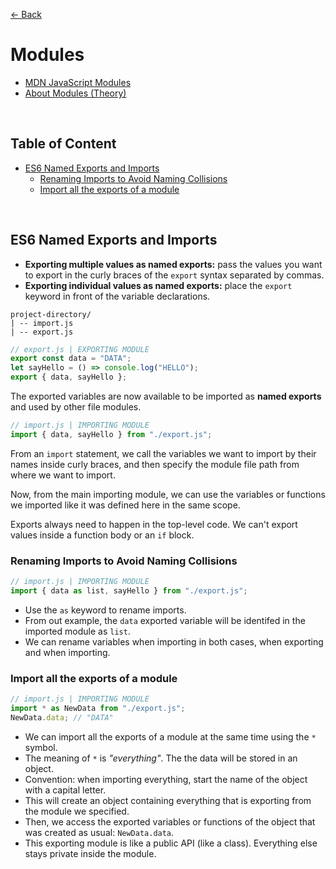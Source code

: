 [&larr; Back](./README.md)

# Modules

- [MDN JavaScript Modules](https://developer.mozilla.org/en-US/docs/Web/JavaScript/Guide/Modules)
- [About Modules (Theory)](./modules-theory.md)

<br>

## Table of Content

- [ES6 Named Exports and Imports](#es6-named-exports-and-imports)
  - [Renaming Imports to Avoid Naming Collisions](#renaming-imports-to-avoid-naming-collisions)
  - [Import all the exports of a module](#import-all-the-exports-of-a-module)

<br>

## ES6 Named Exports and Imports

- **Exporting multiple values as named exports:** pass the values you want to export in the curly braces of the `export` syntax separated by commas.
- **Exporting individual values as named exports:** place the `export` keyword in front of the variable declarations.

```
project-directory/
| -- import.js
| -- export.js
```

```js
// export.js | EXPORTING MODULE
export const data = "DATA";
let sayHello = () => console.log("HELLO");
export { data, sayHello };
```

The exported variables are now available to be imported as **named exports** and used by other file modules.

```js
// import.js | IMPORTING MODULE
import { data, sayHello } from "./export.js";
```

From an `import` statement, we call the variables we want to import by their names inside curly braces, and then specify the module file path from where we want to import.

Now, from the main importing module, we can use the variables or functions we imported like it was defined here in the same scope.

Exports always need to happen in the top-level code. We can't export values inside a function body or an `if` block.

### Renaming Imports to Avoid Naming Collisions

```js
// import.js | IMPORTING MODULE
import { data as list, sayHello } from "./export.js";
```

- Use the `as` keyword to rename imports.
- From out example, the `data` exported variable will be identifed in the imported module as `list`.
- We can rename variables when importing in both cases, when exporting and when importing.

### Import all the exports of a module

```js
// import.js | IMPORTING MODULE
import * as NewData from "./export.js";
NewData.data; // "DATA"
```

- We can import all the exports of a module at the same time using the `*` symbol.
- The meaning of `*` is _"everything"_. The the data will be stored in an object.
- Convention: when importing everything, start the name of the object with a capital letter.
- This will create an object containing everything that is exporting from the module we specified.
- Then, we access the exported variables or functions of the object that was created as usual: `NewData.data`.
- This exporting module is like a public API (like a class). Everything else stays private inside the module.

<br>
